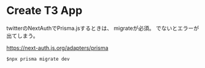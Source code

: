 # Create T3 App

twitterのNextAuthでPrisma.jsするときは、
migrateが必須。
でないとエラーが出てしまう。

https://next-auth.js.org/adapters/prisma
```
$npx prisma migrate dev
```